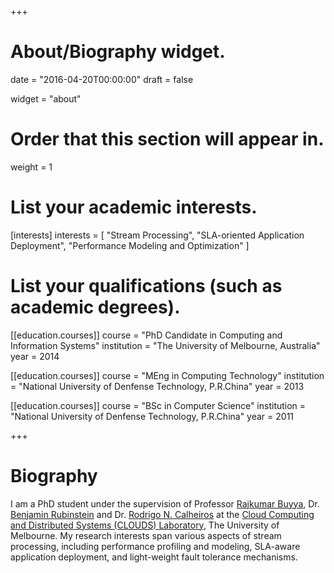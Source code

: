 +++
# About/Biography widget.

date = "2016-04-20T00:00:00"
draft = false

widget = "about"

# Order that this section will appear in.
weight = 1

# List your academic interests.
[interests]
  interests = [
    "Stream Processing",
    "SLA-oriented Application Deployment",
    "Performance Modeling and Optimization"
  ]

# List your qualifications (such as academic degrees).
[[education.courses]]
  course = "PhD Candidate in Computing and Information Systems"
  institution = "The University of Melbourne, Australia"
  year = 2014 

[[education.courses]]
  course = "MEng in Computing Technology"
  institution = "National University of Denfense Technology, P.R.China"
  year = 2013

[[education.courses]]
  course = "BSc in Computer Science"
  institution = "National University of Denfense Technology, P.R.China"
  year = 2011
 
+++

# Biography

I am a PhD student under the supervision of Professor [Rajkumar Buyya](http://buyya.com/), Dr. [Benjamin Rubinstein](http://www.bipr.net/) and Dr. [Rodrigo N. Calheiros](https://www.westernsydney.edu.au/staff_profiles/uws_profiles/doctor_rodrigo_neves_calheiros) at the [Cloud Computing and Distributed Systems (CLOUDS) Laboratory](http://www.cloudbus.org/), The University of Melbourne. My research interests span various aspects of stream processing, including performance profiling and modeling, SLA-aware application deployment, and light-weight fault tolerance mechanisms.



